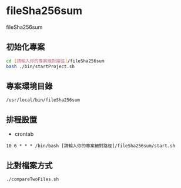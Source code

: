 # fileSha256sum

fileSha256sum

## 初始化專案

```bash
cd [請輸入你的專案絕對路徑]/fileSha256sum
bash ./bin/startProject.sh
```

## 專案環境目錄

```
/usr/local/bin/fileSha256sum
```

## 排程設置

* crontab

```
10 6 * * * /bin/bash [請輸入你的專案絕對路徑]/fileSha256sum/start.sh
```

## 比對檔案方式

```bash
./compareTwoFiles.sh
```
